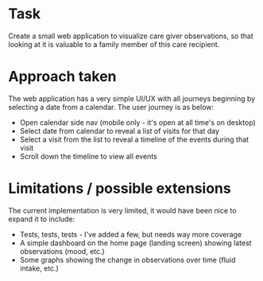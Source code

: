 # Task

Create a small web application to visualize care giver observations, so that looking at it is valuable to a family member of this care recipient.

# Approach taken

The web application has a very simple UI/UX with all journeys beginning by selecting a date from a calendar.
The user journey is as below:
- Open calendar side nav (mobile only - it's open at all time's on desktop)
- Select date from calendar to reveal a list of visits for that day
- Select a visit from the list to reveal a timeline of the events during that visit
- Scroll down the timeline to view all events

# Limitations / possible extensions

The current implementation is very limited, it would have been nice to expand it to include:

- Tests, tests, tests - I've added a few, but needs way more coverage
- A simple dashboard on the home page (landing screen) showing latest observations (mood, etc.)
- Some graphs showing the change in observations over time (fluid intake, etc.)
